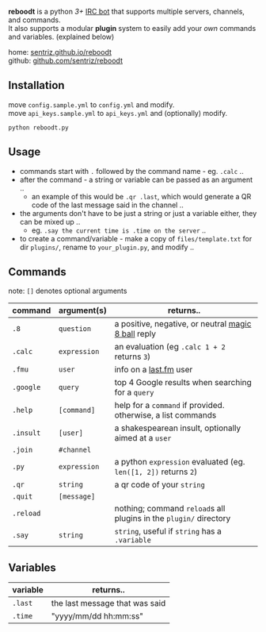 **reboodt** is a python *3+* [IRC bot](http://en.wikipedia.org/wiki/IRC_bot) that supports multiple servers, channels, and commands.  
It also supports a modular **plugin** system to easily add your *own* commands and variables. (explained below)  


home: [sentriz.github.io/reboodt](http://sentriz.github.io/reboodt)  
github: [github.com/sentriz/reboodt](https://github.com/sentriz/reboodt)

Installation
-----------
move `config.sample.yml` to `config.yml` and modify.  
move `api_keys.sample.yml` to `api_keys.yml` and (optionally) modify.  

    python reboodt.py
    
Usage
-----------
- commands start with `.` followed by the command name - eg. `.calc` ..
- after the command - a string or variable can be passed as an argument ..
  - an example of this would be `.qr .last`, which would generate a QR code of the last message said in the channel ..
- the arguments don't have to be just a string or just a variable either, they can be mixed up ..
  - eg. `.say the current time is .time on the server` ..
- to create a command/variable - make a copy of `files/template.txt` for dir `plugins/`, rename to `your_plugin.py`, and modify ..


Commands
-----------
note: `[]` denotes optional arguments

command     | argument(s)    | returns..
------------|----------------|----------
`.8`        | `question`     | a positive, negative, or neutral [magic 8 ball](http://en.wikipedia.org/wiki/Magic_8-Ball) reply
`.calc`     | `expression`   | an evaluation (eg `.calc 1 + 2` returns `3`)
`.fmu`      | `user`         | info on a [last.fm](http://last.fm/) user
`.google`   | `query`        | top 4 Google results when searching for a `query`
`.help`     | `[command]`    | help for a `command` if provided. otherwise, a list commands
`.insult`   | `[user]`       | a shakespearean insult, optionally aimed at a `user`
`.join`     | `#channel`     | 
`.py`       | `expression`   | a python `expression` evaluated (eg. `len([1, 2])` returns `2`)
`.qr`       | `string`       | a qr code of your `string`
`.quit`     | `[message]`    | 
`.reload`   |                | nothing; command `reload`s all plugins in the `plugin/` directory
`.say`      | `string`       | `string`, useful if `string` has a `.variable`

Variables
-----------

variable | returns..
---------|-------------
`.last`  | the last message that was said
`.time`  | "yyyy/mm/dd hh:mm:ss"
